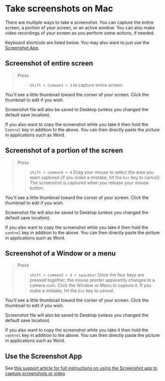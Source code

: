 # Take screenshots on Mac

There are multiple ways to take a screenshot. You can capture the entire screen, a portion of your screen, or an active window. You can also make video recordings of your screen as you perform some actions, if needed.

Keyboard shortcuts are listed below. You may also want to just use the [Screenshot App](https://support.apple.com/guide/mac-help/take-a-screenshot-or-screen-recording-mh26782/mac).

## Screenshot of entire screen

> Press
>> ``Shift + Command + 3``
> to capture entire screen.

You'll see a little thumbnail toward the corner of your screen. Click the thumbnail to edit if you wish.

Screenshot file will also be saved to Desktop (unless you changed the default save location).

If you also want to copy the screenshot while you take it then hold the ``Control`` key in addition to the above. You can then directly paste the picture in applications such as Word.

## Screenshot of a portion of the screen

> Press
>> ``shift + command + 4``
> Drag your mouse to select the area you want captured (if you make a mistake, hit the ``Esc`` key to cancel). The screenshot is captured when you release your mouse button.

You'll see a little thumbnail toward the corner of your screen. Click the thumbnail to edit if you wish.

Screenshot file will also be saved to Desktop (unless you changed the default save location).

If you also want to copy the screenshot while you take it then hold the ``control`` key in addition to the above. You can then directly paste the picture in applications such as Word.

## Screenshot of a Window or a menu

> Press
>> ``shift + command + 4 + spacebar``
> Once the four keys are pressed together, the mouse pointer apparently changes to a camera icon. Click the Window or Menu to capture it. If you make a mistake, hit the ``Esc`` key to cancel.

You'll see a little thumbnail toward the corner of your screen. Click the thumbnail to edit if you wish.

Screenshot file will also be saved to Desktop (unless you changed the default save location).

If you also want to copy the screenshot while you take it then hold the ``control`` key in addition to the above. You can then directly paste the picture in applications such as Word.

## Use the Screenshot App

See [this support article for full instructions on using the Screenshot app to capture screenshots or video](https://support.apple.com/guide/mac-help/take-a-screenshot-or-screen-recording-mh26782/mac)
